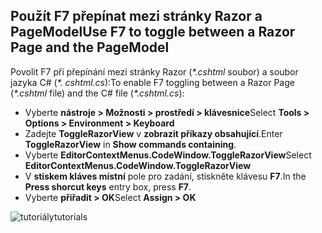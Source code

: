 <a name="f7"></a>
## <a name="use-f7-to-toggle-between-a-razor-page-and-the-pagemodel"></a><span data-ttu-id="0a031-101">Použít F7 přepínat mezi stránky Razor a PageModel</span><span class="sxs-lookup"><span data-stu-id="0a031-101">Use F7 to toggle between a Razor Page and the PageModel</span></span>

<span data-ttu-id="0a031-102">Povolit F7 při přepínání mezi stránky Razor (*\*.cshtml* soubor) a soubor jazyka C# (*\*. cshtml.cs*):</span><span class="sxs-lookup"><span data-stu-id="0a031-102">To enable F7 toggling between a Razor Page (*\*.cshtml* file) and the C# file (*\*.cshtml.cs*):</span></span>

* <span data-ttu-id="0a031-103">Vyberte **nástroje > Možnosti > prostředí > klávesnice**</span><span class="sxs-lookup"><span data-stu-id="0a031-103">Select **Tools > Options > Environment > Keyboard**</span></span>
* <span data-ttu-id="0a031-104">Zadejte **ToggleRazorView** v **zobrazit příkazy obsahující**.</span><span class="sxs-lookup"><span data-stu-id="0a031-104">Enter **ToggleRazorView** in **Show commands containing**.</span></span>
* <span data-ttu-id="0a031-105">Vyberte **EditorContextMenus.CodeWindow.ToggleRazorView**</span><span class="sxs-lookup"><span data-stu-id="0a031-105">Select **EditorContextMenus.CodeWindow.ToggleRazorView**</span></span>
* <span data-ttu-id="0a031-106">V **stiskem kláves místní** pole pro zadání, stiskněte klávesu **F7**.</span><span class="sxs-lookup"><span data-stu-id="0a031-106">In the **Press shorcut keys** entry box, press **F7**.</span></span>
* <span data-ttu-id="0a031-107">Vyberte **přiřadit > OK**</span><span class="sxs-lookup"><span data-stu-id="0a031-107">Select **Assign > OK**</span></span>

![<span data-ttu-id="0a031-108">tutoriály</span><span class="sxs-lookup"><span data-stu-id="0a031-108">tutorials</span></span> ](~/tutorials/razor-pages/razor-pages-start/_static/F7.png)
<!-- 
![preceding instructions](~/includes/RP/_static/F7.png)

![_static/F7.pngs](_static/F7.png)
-->
